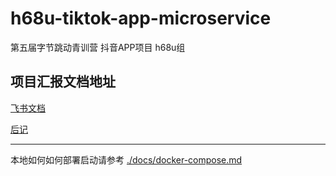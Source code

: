 # h68u-tiktok-app-microservice

第五届字节跳动青训营 抖音APP项目 h68u组

## 项目汇报文档地址

[飞书文档](https://hdu-help.feishu.cn/docx/KuGidErAIogvWDxcn2VcTrfUntb)

[后记](https://www.nickxu.top/2023/03/13/%E7%AC%AC%E4%BA%94%E5%B1%8A%E5%AD%97%E8%8A%82%E8%B7%B3%E5%8A%A8%E9%9D%92%E8%AE%AD%E8%90%A5%E9%A1%B9%E7%9B%AE%E6%80%BB%E7%BB%93/)

---
本地如何如何部署启动请参考 [./docs/docker-compose.md](./docs/docker-compose.md)